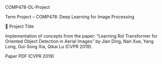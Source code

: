 COMP478-DL-Project

Term Project – COMP478: Deep Learning for Image Processing

📌 Project Title

Implementation of concepts from the paper:
“Learning RoI Transformer for Oriented Object Detection in Aerial Images”
by Jian Ding, Nan Xue, Yang Long, Gui-Song Xia, Qikai Lu (CVPR 2019).

Paper PDF (CVPR 2019)
